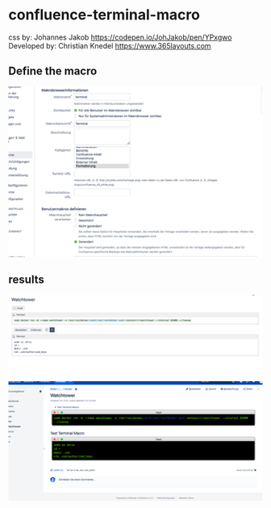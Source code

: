 # confluence-terminal-macro
css by: Johannes Jakob https://codepen.io/JohJakob/pen/YPxgwo
Developed by: Christian Knedel https://www.365layouts.com

## Define the macro
![alt text](https://raw.githubusercontent.com/ChristianKnedel/confluence-terminal-macro/master/setup.png "Define the macro")

## results 

![alt text](https://raw.githubusercontent.com/ChristianKnedel/confluence-terminal-macro/master/edit.png "Define the macro")
![alt text](https://raw.githubusercontent.com/ChristianKnedel/confluence-terminal-macro/master/demo.png "Define the macro")
